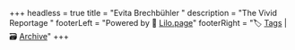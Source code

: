+++
headless = true
title = "Evita Brechbühler "
description = "The Vivid Reportage "
footerLeft = "Powered by 💜 [Lilo.page](https://www.lilo.page)"
footerRight = "🏷️ [Tags](/tags/) | 🗃️ [Archive](/posts/)"
+++
